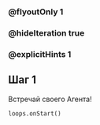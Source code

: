 ### @flyoutOnly 1
### @hideIteration true 
### @explicitHints 1

## Шаг 1
Встречай своего Агента!


```ghost
loops.onStart()
```

